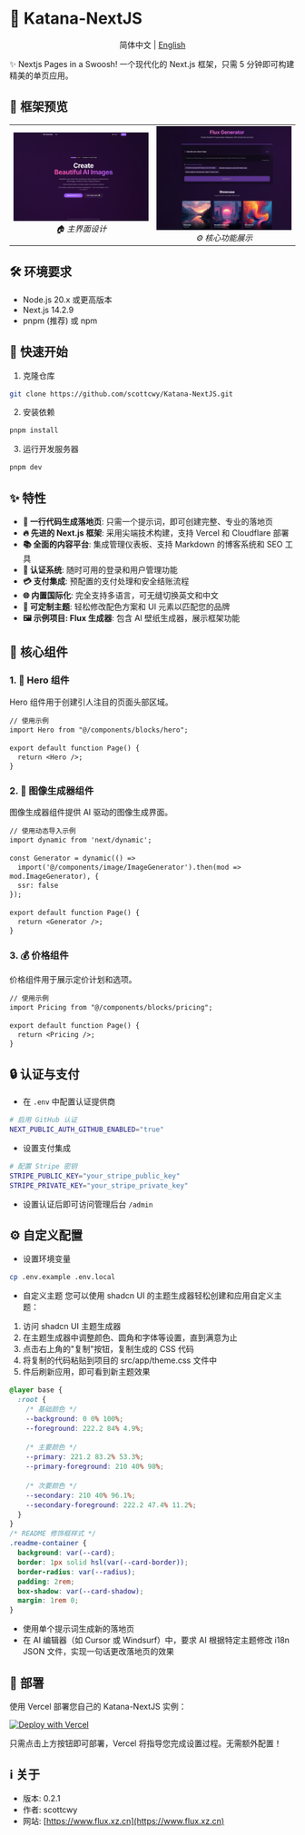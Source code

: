 # 🚀 Katana-NextJS

<div align="center">

简体中文 | [English](./README.en.md)

</div>

✨ Nextjs Pages in a Swoosh! 一个现代化的 Next.js 框架，只需 5 分钟即可构建精美的单页应用。

## 🌟 框架预览

<div align="center">
  <table>
    <tr>
      <td align="center">
        <img src="preview.png" alt="主界面" width="400px" />
        <br />
        <em>🏠 主界面设计</em>
      </td>
      <td align="center">
        <img src="preview-generator.png"功能展示" width="400px" />
        <br />
        <em>⚙️ 核心功能展示</em>
      </td>
    </tr>
  </table>
</div>

## 🛠️ 环境要求

- Node.js 20.x 或更高版本
- Next.js 14.2.9
- pnpm (推荐) 或 npm

## 🚀 快速开始

1. 克隆仓库

```bash
git clone https://github.com/scottcwy/Katana-NextJS.git
```

2. 安装依赖

```bash
pnpm install
```

3. 运行开发服务器

```bash
pnpm dev
```

## ✨ 特性

- **📝 一行代码生成落地页**: 只需一个提示词，即可创建完整、专业的落地页
- **🔥 先进的 Next.js 框架**: 采用尖端技术构建，支持 Vercel 和 Cloudflare 部署
- **📚 全面的内容平台**: 集成管理仪表板、支持 Markdown 的博客系统和 SEO 工具
- **🔐 认证系统**: 随时可用的登录和用户管理功能
- **💳 支付集成**: 预配置的支付处理和安全结账流程
- **🌐 内置国际化**: 完全支持多语言，可无缝切换英文和中文
- **🎨 可定制主题**: 轻松修改配色方案和 UI 元素以匹配您的品牌
- **🖼️ 示例项目: Flux 生成器**: 包含 AI 壁纸生成器，展示框架功能

## 🧩 核心组件

### 1. 🎯 Hero 组件

Hero 组件用于创建引人注目的页面头部区域。

```tsx
// 使用示例
import Hero from "@/components/blocks/hero";

export default function Page() {
  return <Hero />;
}
```

### 2. 🎨 图像生成器组件

图像生成器组件提供 AI 驱动的图像生成界面。

```tsx
// 使用动态导入示例
import dynamic from 'next/dynamic';

const Generator = dynamic(() => 
  import('@/components/image/ImageGenerator').then(mod => mod.ImageGenerator), {
  ssr: false
});

export default function Page() {
  return <Generator />;
}
```

### 3. 💰 价格组件

价格组件用于展示定价计划和选项。

```tsx
// 使用示例
import Pricing from "@/components/blocks/pricing";

export default function Page() {
  return <Pricing />;
}
```

## 🔒 认证与支付

- 在 `.env` 中配置认证提供商

```bash
# 启用 GitHub 认证
NEXT_PUBLIC_AUTH_GITHUB_ENABLED="true"
```

- 设置支付集成

```bash
# 配置 Stripe 密钥
STRIPE_PUBLIC_KEY="your_stripe_public_key"
STRIPE_PRIVATE_KEY="your_stripe_private_key"
```

- 设置认证后即可访问管理后台 `/admin`

## ⚙️ 自定义配置

- 设置环境变量

```bash
cp .env.example .env.local
```
- 自定义主题
您可以使用 shadcn UI 的主题生成器轻松创建和应用自定义主题：

1. 访问 shadcn UI 主题生成器
2. 在主题生成器中调整颜色、圆角和字体等设置，直到满意为止
3. 点击右上角的"复制"按钮，复制生成的 CSS 代码
4. 将复制的代码粘贴到项目的 src/app/theme.css 文件中
5. 件后刷新应用，即可看到新主题效果

```css
@layer base {
  :root {
    /* 基础颜色 */
    --background: 0 0% 100%;
    --foreground: 222.2 84% 4.9%;
    
    /* 主要颜色 */
    --primary: 221.2 83.2% 53.3%;
    --primary-foreground: 210 40% 98%;
    
    /* 次要颜色 */
    --secondary: 210 40% 96.1%;
    --secondary-foreground: 222.2 47.4% 11.2%;
  }
}
/* README 修饰框样式 */
.readme-container {
  background: var(--card);
  border: 1px solid hsl(var(--card-border));
  border-radius: var(--radius);
  padding: 2rem;
  box-shadow: var(--card-shadow);
  margin: 1rem 0;
}
```

- 使用单个提示词生成新的落地页
- 在 AI 编辑器（如 Cursor 或 Windsurf）中，要求 AI 根据特定主题修改 i18n JSON 文件，实现一句话更改落地页的效果

## 🚀 部署

使用 Vercel 部署您自己的 Katana-NextJS 实例：

[![Deploy with Vercel](https://vercel.com/button)](https://vercel.com/new/clone?repository-url=https%3A%2F%2Fgithub.com%2Fscottcwy%2FKatana-NextJS)

只需点击上方按钮即可部署，Vercel 将指导您完成设置过程。无需额外配置！

## ℹ️ 关于

- 版本: 0.2.1
- 作者: scottcwy
- 网站: [https://www.flux.xz.cn](https://www.flux.xz.cn)


